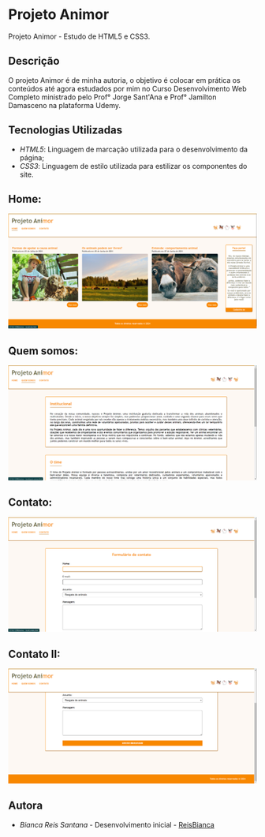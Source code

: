 # Projeto Animor
Projeto Animor - Estudo de HTML5 e CSS3.

## Descrição
O projeto Animor é de minha autoria, o objetivo é colocar em prática os conteúdos até agora estudados por mim no Curso Desenvolvimento Web Completo ministrado pelo Prof° Jorge Sant'Ana e Prof° Jamilton Damasceno na plataforma Udemy.

## Tecnologias Utilizadas
- *HTML5*: Linguagem de marcação utilizada para o desenvolvimento da página;
- *CSS3*: Linguagem de estilo utilizada para estilizar os componentes do site.

## Home: 
<img src="imagens/home.png">

## Quem somos: 
<img src="imagens/quem-somos.png">

## Contato: 
<img src="imagens/contato1.png">

## Contato II: 
<img src="imagens/contato2.png">

## Autora
- *Bianca Reis Santana* - Desenvolvimento inicial - [ReisBianca]( https://github.com/ReisBianca)
